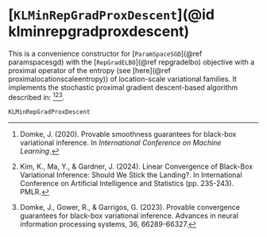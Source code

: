 # [`KLMinRepGradProxDescent`](@id klminrepgradproxdescent)

This is a convenience constructor for [`ParamSpaceSGD`](@ref paramspacesgd) with the [`RepGradELBO`](@ref repgradelbo) objective with a proximal operator of the entropy (see [here](@ref proximalocationscaleentropy)) of location-scale variational families.
It implements the stochastic proximal gradient descent-based algorithm described in: [^D2020][^KMG2024][^DGG2023].

[^D2020]: Domke, J. (2020). Provable smoothness guarantees for black-box variational inference. In *International Conference on Machine Learning*.
[^KMG2024]: Kim, K., Ma, Y., & Gardner, J. (2024). Linear Convergence of Black-Box Variational Inference: Should We Stick the Landing?. In International Conference on Artificial Intelligence and Statistics (pp. 235-243). PMLR.
[^DGG2023]: Domke, J., Gower, R., & Garrigos, G. (2023). Provable convergence guarantees for black-box variational inference. Advances in neural information processing systems, 36, 66289-66327.
```@docs
KLMinRepGradProxDescent
```
